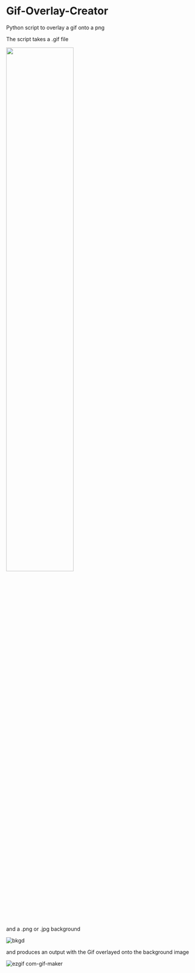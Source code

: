 # Gif-Overlay-Creator
 Python script to overlay a gif onto a png
 
 The script takes a .gif file
 
 
<img src="https://user-images.githubusercontent.com/103215628/228932428-4b4d458b-d034-436e-9527-442c1631a04d.gif" width=60% height=60%>

and a .png or .jpg background

![bkgd](https://user-images.githubusercontent.com/103215628/228940453-8fb930aa-d26d-433c-ba13-07975f5f2a1f.jpg)



and produces an output with the Gif overlayed onto the background image


![ezgif com-gif-maker](https://user-images.githubusercontent.com/103215628/228940471-2af5c178-c8b6-4a17-a8cb-85310aa4778b.gif)
